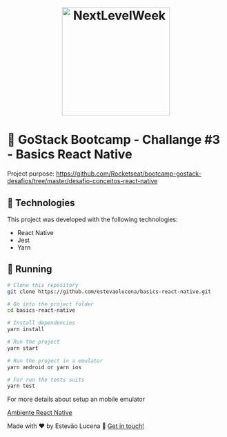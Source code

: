 <h1 align="center">
    <img alt="NextLevelWeek" title="#NextLevelWeek" src="https://camo.githubusercontent.com/8c13dc2618dbd7f76d1d574350b98fdee1335ce5/68747470733a2f2f726f636b6574736561742d63646e2e73332d73612d656173742d312e616d617a6f6e6177732e636f6d2f626f6f7463616d702d6865616465722e706e67" width="250px" />
</h1>

# :ledger: GoStack Bootcamp - Challange #3 - Basics React Native

Project purpose: https://github.com/Rocketseat/bootcamp-gostack-desafios/tree/master/desafio-conceitos-react-native

## :rocket: Technologies
This project was developed with the following technologies:
- React Native
- Jest
- Yarn

## :runner: Running

```bash
# Clone this repository
git clone https://github.com/estevaolucena/basics-react-native.git

# Go into the project folder
cd basics-react-native

# Install dependencies
yarn install

# Run the project
yarn start

# Run the project in a emulator
yarn android or yarn ios

# For run the tests suits
yarn test
```
For more details about setup an mobile emulator

[Ambiente React Native](https://react-native.rocketseat.dev/)


Made with ♥ by Estevão Lucena :wave: [Get in touch!](https://www.linkedin.com/in/estevaolucena/)